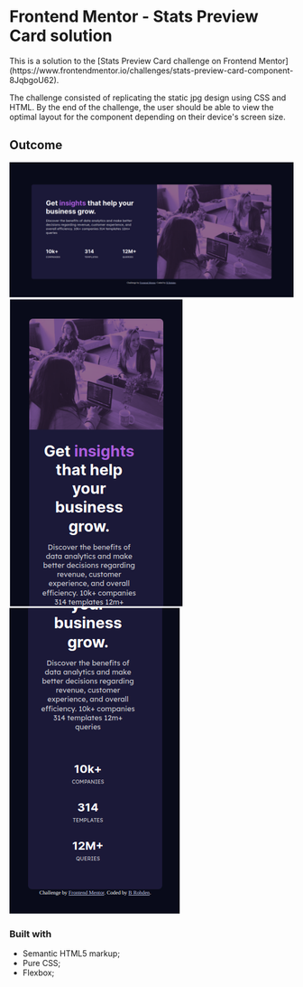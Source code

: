  # Frontend Mentor - Stats Preview Card  solution 

<p>This is a solution to the [Stats Preview Card challenge on Frontend Mentor](https://www.frontendmentor.io/challenges/stats-preview-card-component-8JqbgoU62).</p> 
<p> The challenge consisted of replicating the static jpg design using CSS and HTML. By the end of the challenge, the user should be able to view the optimal layout for the component depending on their device's screen size.

<h2>Outcome</h2>
<img src="desktop-preview.png">
<img src="mobile-preview1.png">
<img src="mobile-preview2.png">


### Built with

- Semantic HTML5 markup;
- Pure CSS;
- Flexbox;

